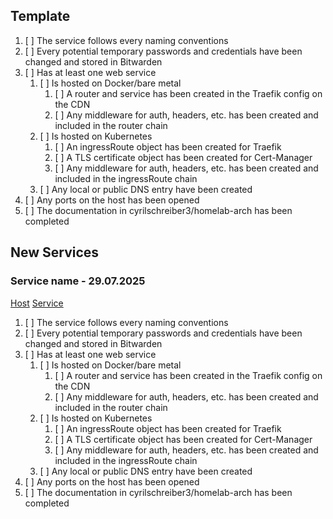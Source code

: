 ## Template

1. [ ] The service follows every naming conventions
2. [ ] Every potential temporary passwords and credentials have been changed and stored in Bitwarden
3. [ ] Has at least one web service
	1. [ ] Is hosted on Docker/bare metal
		1. [ ] A router and service has been created in the Traefik config on the CDN
		2. [ ] Any middleware for auth, headers, etc. has been created and included in the router chain
	2. [ ] Is hosted on Kubernetes
		1. [ ] An ingressRoute object has been created for Traefik
		2. [ ] A TLS certificate object has been created for Cert-Manager
		3. [ ] Any middleware for auth, headers, etc. has been created and included in the ingressRoute chain
	3. [ ] Any local or public DNS entry have been created
4. [ ] Any ports on the host has been opened
5. [ ] The documentation in cyrilschreiber3/homelab-arch has been completed

## New Services

### Service name - 29.07.2025
[Host]() [Service]() 

1. [ ] The service follows every naming conventions
2. [ ] Every potential temporary passwords and credentials have been changed and stored in Bitwarden
3. [ ] Has at least one web service
	1. [ ] Is hosted on Docker/bare metal
		1. [ ] A router and service has been created in the Traefik config on the CDN
		2. [ ] Any middleware for auth, headers, etc. has been created and included in the router chain
	2. [ ] Is hosted on Kubernetes
		1. [ ] An ingressRoute object has been created for Traefik
		2. [ ] A TLS certificate object has been created for Cert-Manager
		3. [ ] Any middleware for auth, headers, etc. has been created and included in the ingressRoute chain
	3. [ ] Any local or public DNS entry have been created
4. [ ] Any ports on the host has been opened
5. [ ] The documentation in cyrilschreiber3/homelab-arch has been completed